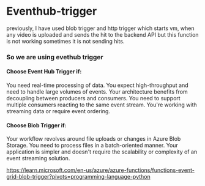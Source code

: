 # Eventhub-trigger

previously, I have used blob trigger and http trigger which starts vm, when any video is uploaded and sends the hit to the backend API but this function is not working sometimes it is not sending hits.

### So we are using evethub trigger


#### Choose Event Hub Trigger if:
You need real-time processing of data.
You expect high-throughput and need to handle large volumes of events.
Your architecture benefits from decoupling between producers and consumers.
You need to support multiple consumers reacting to the same event stream.
You're working with streaming data or require event ordering.

#### Choose Blob Trigger if:
Your workflow revolves around file uploads or changes in Azure Blob Storage.
You need to process files in a batch-oriented manner.
Your application is simpler and doesn't require the scalability or complexity of an event streaming solution.


https://learn.microsoft.com/en-us/azure/azure-functions/functions-event-grid-blob-trigger?pivots=programming-language-python
